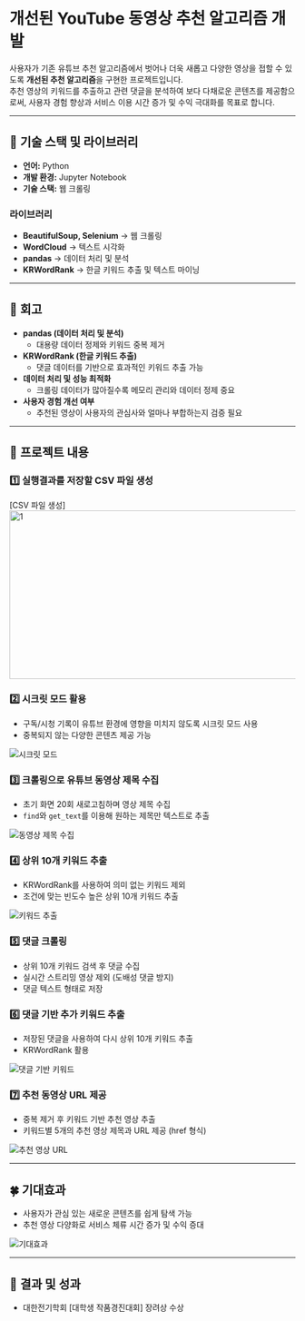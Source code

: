 # 개선된 YouTube 동영상 추천 알고리즘 개발

사용자가 기존 유튜브 추천 알고리즘에서 벗어나 더욱 새롭고 다양한 영상을 접할 수 있도록 **개선된 추천 알고리즘**을 구현한 프로젝트입니다.  
추천 영상의 키워드를 추출하고 관련 댓글을 분석하여 보다 다채로운 콘텐츠를 제공함으로써, 사용자 경험 향상과 서비스 이용 시간 증가 및 수익 극대화를 목표로 합니다.

---

## 📌 기술 스택 및 라이브러리

- **언어:** Python  
- **개발 환경:** Jupyter Notebook  
- **기술 스택:** 웹 크롤링  

### 라이브러리
- **BeautifulSoup, Selenium** → 웹 크롤링  
- **WordCloud** → 텍스트 시각화  
- **pandas** → 데이터 처리 및 분석  
- **KRWordRank** → 한글 키워드 추출 및 텍스트 마이닝  

---

## 💭 회고

- **pandas (데이터 처리 및 분석)**  
  - 대용량 데이터 정제와 키워드 중복 제거  
- **KRWordRank (한글 키워드 추출)**  
  - 댓글 데이터를 기반으로 효과적인 키워드 추출 가능  
- **데이터 처리 및 성능 최적화**  
  - 크롤링 데이터가 많아질수록 메모리 관리와 데이터 정제 중요  
- **사용자 경험 개선 여부**  
  - 추천된 영상이 사용자의 관심사와 얼마나 부합하는지 검증 필요  

---

## 🔨 프로젝트 내용

### 1️⃣ 실행결과를 저장할 CSV 파일 생성

[CSV 파일 생성]<img width="607" height="297" alt="1" src="https://github.com/user-attachments/assets/80a76f99-b3d4-4484-88cd-381427777d88" />

### 2️⃣ 시크릿 모드 활용

- 구독/시청 기록이 유튜브 환경에 영향을 미치지 않도록 시크릿 모드 사용  
- 중복되지 않는 다양한 콘텐츠 제공 가능  

![시크릿 모드](https://prod-files-secure.s3.us-west-2.amazonaws.com/e147a65b-e273-4ef6-8434-be616017032f/9e712b54-d4f0-417d-a402-7f0ea3c740fa/Untitled.png)

### 3️⃣ 크롤링으로 유튜브 동영상 제목 수집

- 초기 화면 20회 새로고침하며 영상 제목 수집  
- `find`와 `get_text`를 이용해 원하는 제목만 텍스트로 추출  

![동영상 제목 수집](https://prod-files-secure.s3.us-west-2.amazonaws.com/e147a65b-e273-4ef6-8434-be616017032f/5002b90e-e9da-4c93-b25e-5f9cbede4e1e/Untitled.png)

### 4️⃣ 상위 10개 키워드 추출

- KRWordRank를 사용하여 의미 없는 키워드 제외  
- 조건에 맞는 빈도수 높은 상위 10개 키워드 추출  

![키워드 추출](https://prod-files-secure.s3.us-west-2.amazonaws.com/e147a65b-e273-4ef6-8434-be616017032f/db210e02-71e5-47bf-8e66-6c3515f304e2/Untitled.png)

### 5️⃣ 댓글 크롤링

- 상위 10개 키워드 검색 후 댓글 수집  
- 실시간 스트리밍 영상 제외 (도배성 댓글 방지)  
- 댓글 텍스트 형태로 저장  

### 6️⃣ 댓글 기반 추가 키워드 추출

- 저장된 댓글을 사용하여 다시 상위 10개 키워드 추출  
- KRWordRank 활용  

![댓글 기반 키워드](https://prod-files-secure.s3.us-west-2.amazonaws.com/e147a65b-e273-4ef6-8434-be616017032f/5527d00f-7f6a-4a2c-816a-a3190763cd2b/Untitled.png)

### 7️⃣ 추천 동영상 URL 제공

- 중복 제거 후 키워드 기반 추천 영상 추출  
- 키워드별 5개의 추천 영상 제목과 URL 제공 (href 형식)  

![추천 영상 URL](https://prod-files-secure.s3.us-west-2.amazonaws.com/e147a65b-e273-4ef6-8434-be616017032f/0113c6c8-7085-4afb-a0fb-712c2da889bb/Untitled.png)

---

## 🍀 기대효과

- 사용자가 관심 있는 새로운 콘텐츠를 쉽게 탐색 가능  
- 추천 영상 다양화로 서비스 체류 시간 증가 및 수익 증대  

![기대효과](https://prod-files-secure.s3.us-west-2.amazonaws.com/e147a65b-e273-4ef6-8434-be616017032f/bc933dc9-3c48-4465-9a14-bc0e97f70201/Untitled.png)

---

## 🎯 결과 및 성과

- 대한전기학회 [대학생 작품경진대회] 장려상 수상
